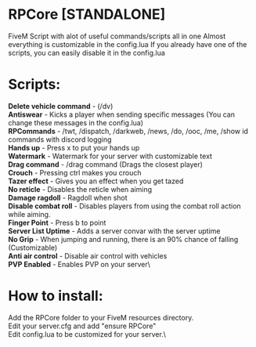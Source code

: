 # RPCore [STANDALONE]
FiveM Script with alot of useful commands/scripts all in one
Almost everything is customizable in the config.lua
If you already have one of the scripts, you can easily disable it in the config.lua



# Scripts:
**Delete vehicle command** -  (/dv)\
**Antiswear** - Kicks a player when sending specific messages (You can change these messages in the config.lua)\
**RPCommands** -  /twt, /dispatch, /darkweb, /news, /do, /ooc, /me, /show id commands with discord logging\
**Hands up** - Press x to put your hands up\
**Watermark** - Watermark for your server with customizable text\
**Drag command** - /drag command (Drags the closest player)\
**Crouch** - Pressing ctrl makes you crouch\
**Tazer effect** - Gives you an effect when you get tazed\
**No reticle** - Disables the reticle when aiming\
**Damage ragdoll** - Ragdoll when shot\
**Disable combat roll** - Disables players from using the combat roll action while aiming.\
**Finger Point** - Press b to point\
**Server List Uptime** - Adds a server convar with the server uptime\
**No Grip** - When jumping and running, there is an 90% chance of falling (Customizable)\
**Anti air control** - Disable air control with vehicles\
**PVP Enabled** - Enables PVP on your server\


# How to install:
Add the RPCore folder to your FiveM resources directory.\
Edit your server.cfg and add "ensure RPCore"\
Edit config.lua to be customized for your server.\
